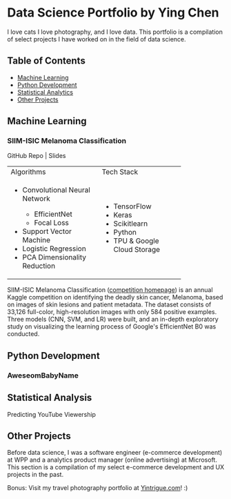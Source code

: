 # Data Science Portfolio by Ying Chen

I love cats I love photography, and I love data. This portfolio is a compilation of select projects I have worked on in the field of data science.

## Table of Contents

- [Machine Learning](#machine_learning)
- [Python Development](#python_dev)
- [Statistical Analytics](#statistical_analysis)
- [Other Projects](#others)

<a name="machine_learning"></a>

## Machine Learning

### SIIM-ISIC Melanoma Classification 

GitHub Repo | Slides

<table border="0" style="width:80%;">
	<tr>
    <td>Algorithms</td>
		<td>Tech Stack</td>
  </tr>
  <tr>
    <td>
      <ul>
        <li>Convolutional Neural Network</li>
        <ul>
        	<li>EfficientNet</li>
	        <li>Focal Loss</li>
        </ul>
        <li>Support Vector Machine</li>
        <li>Logistic Regression</li>
        <li>PCA Dimensionality Reduction</li>
      </ul>
    </td>
		<td>
      <ul>
        <li>TensorFlow</li>
        <li>Keras</li>
        <li>Scikitlearn</li>
        <li>Python</li>
        <li>TPU & Google Cloud Storage</li>
      </ul>
    </td>
  </tr>
</table>


SIIM-ISIC Melanoma Classification ([competition homepage](https://www.kaggle.com/c/siim-isic-melanoma-classification)) is an annual Kaggle competition on identifying the deadly skin cancer, Melanoma, based on images of skin lesions and patient metadata. The dataset consists of 33,126 full-color, high-resolution images with only 584 positive examples. Three models (CNN, SVM, and LR) were built, and an in-depth exploratory study on visualizing the learning process of Google's EfficientNet B0  was conducted.

<a name="python_dev"></a>

## Python Development

### AweseomBabyName

<a name="statistical_analysis"></a>

## Statistical Analysis

Predicting YouTube Viewership

<a name="others"></a>

## Other Projects

Before data science, I was a software engineer (e-commerce development) at WPP and a analytics product manager (online advertising) at Microsoft. This section is a compilation of my select e-commerce development and UX projects in the past.

Bonus: Visit my travel photography portfolio at [Yintrigue.com]()! :)